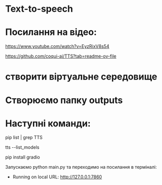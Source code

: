 # Text-to-speech

# Посилання на відео:

https://www.youtube.com/watch?v=EyzRixV8s54

https://github.com/coqui-ai/TTS?tab=readme-ov-file

#  створити віртуальне середовище
# Створюємо папку outputs

# Наступні команди:

pip list | grep TTS

tts --list_models

pip install gradio

Запускаємо python main.py
та переходимо на посилання в терміналі:

* Running on local URL:  http://127.0.0.1:7860